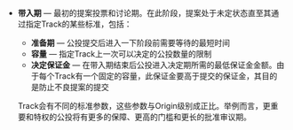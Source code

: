  - **带入期** — 最初的提案投票和讨论期。在此阶段，提案处于未定状态直至其通过指定Track的某些标准，包括：
   
    - **准备期** — 公投提交后进入一下阶段前需要等待的最短时间
    - **容量** — 指定Track上一次可以决定的公投数量的限制
    - **决定保证金** — 在带入期结束后公投进入决定期所需的最低保证金金额。由于每个Track有一个固定的容量，此保证金要高于提交的保证金，其目的是防止不良提案的提交
    
    Track会有不同的标准参数，这些参数与Origin级别成正比。举例而言，更重要和特权的公投将有更多的保障、更高的门槛和更长的批准审议期。
